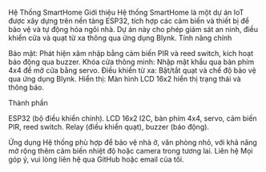 Hệ Thống SmartHome
Giới thiệu
Hệ thống SmartHome là một dự án IoT được xây dựng trên nền tảng ESP32, tích hợp các cảm biến và thiết bị để bảo vệ và tự động hóa ngôi nhà. Dự án này cho phép giám sát an ninh, điều khiển cửa và quạt từ xa thông qua ứng dụng Blynk.
Tính năng chính

Bảo mật: Phát hiện xâm nhập bằng cảm biến PIR và reed switch, kích hoạt báo động qua buzzer.
Khóa cửa thông minh: Nhập mật khẩu qua bàn phím 4x4 để mở cửa bằng servo.
Điều khiển từ xa: Bật/tắt quạt và chế độ bảo vệ qua ứng dụng Blynk.
Hiển thị: Màn hình LCD 16x2 hiển thị trạng thái và thông báo.

Thành phần

ESP32 (bộ điều khiển chính).
LCD 16x2 I2C, bàn phím 4x4, servo, cảm biến PIR, reed switch.
Relay (điều khiển quạt), buzzer (báo động).

Ứng dụng
Hệ thống phù hợp để bảo vệ nhà ở, văn phòng nhỏ, với khả năng mở rộng thêm cảm biến nhiệt độ hoặc camera trong tương lai.
Liên hệ
Mọi góp ý, vui lòng liên hệ qua GitHub hoặc email của tôi.

